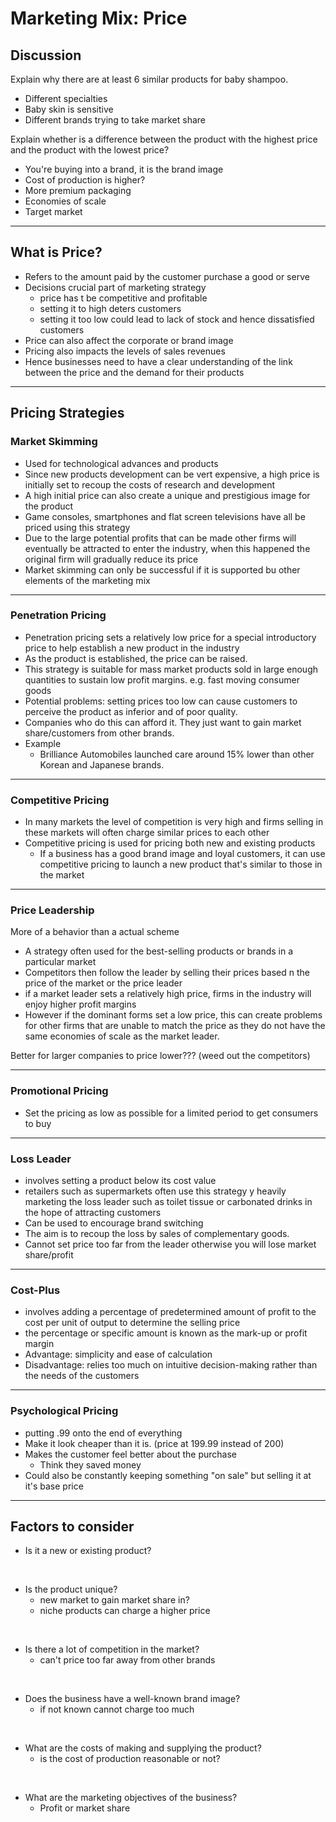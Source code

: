 # Marketing Mix: Price

## Discussion

Explain why there are at least 6 similar products for baby shampoo.

 - Different specialties
 - Baby skin is sensitive
 - Different brands trying to take market share

Explain whether is a difference between the product with the highest price and the product with the lowest price?

 - You're buying into a brand, it is the brand image
 - Cost of production is higher?
 - More premium packaging
 - Economies of scale
 - Target market

----

## What is Price?

 - Refers to the amount paid by the customer purchase a good or serve
 - Decisions crucial part of marketing strategy
	 - price has t be competitive and profitable
	 - setting it to high deters customers
	 - setting it too low could lead to lack of stock and hence dissatisfied customers
 - Price can also affect the corporate or brand image
 - Pricing also impacts the levels of sales revenues
 - Hence businesses need to have a clear understanding of the link between the price and the demand for their products

----

## Pricing Strategies

### Market Skimming
 - Used for technological advances and products
 - Since new products development can be vert expensive, a high price is initially set to recoup the costs of research and development
 - A high initial price can also create a unique and prestigious image for the product
 - Game consoles, smartphones and flat screen televisions have all be priced using this strategy
 - Due to the large potential profits that can be made other firms will eventually be attracted to enter the industry, when this happened the original firm will gradually reduce its price
 - Market skimming can only be successful if it is supported bu other elements of the marketing mix
----


### Penetration Pricing
 - Penetration pricing sets a relatively low price for a special introductory price to help establish a new product in the industry
 - As the product is established, the price can be raised.
 - This strategy is suitable for mass market products sold in large enough quantities to sustain low profit margins. e.g. fast moving consumer goods
 - Potential problems: setting prices too low can cause customers to perceive the product as inferior and of poor quality.
 - Companies who do this can afford it. They just want to gain market share/customers from other brands.
 - Example
	 - Brilliance Automobiles launched care around 15% lower than other Korean and Japanese brands. 
----

### Competitive Pricing
 - In many markets the level of competition is very high and firms selling in these markets will often charge similar prices to each other
 - Competitive pricing is used for pricing both new and existing products
	 - If a business has a good brand image and loyal customers, it can use competitive pricing to launch a new product that's similar to those in the market

----

### Price Leadership
More of a behavior than a actual scheme

 - A strategy often used for the best-selling products or brands in a particular market
 - Competitors then follow the leader by selling their prices based n the price of the market or the price leader
 - if a market leader sets a relatively high price, firms in the industry will enjoy higher profit margins
 - However if the dominant forms set a low price, this can create problems for other firms that are unable to match the price as they do not have the same economies of scale as the market leader.

Better for larger companies to price lower??? (weed out the competitors)

----

### Promotional Pricing
 - Set the pricing as low as possible for a limited period to get consumers to buy

----

### Loss Leader
 - involves setting a product below its cost value
 - retailers such as supermarkets often use this strategy y heavily marketing the loss leader such as toilet tissue or carbonated drinks in the hope of attracting customers
 - Can be used to encourage brand switching
 - The aim is to recoup the loss by sales of complementary goods.
 - Cannot set price too far from the leader otherwise you will lose market share/profit

----

### Cost-Plus
 - involves adding a percentage of predetermined amount of profit to the cost per unit of output to determine the selling price
 - the percentage or specific amount is known as the mark-up or profit margin
 - Advantage: simplicity and ease of calculation
 - Disadvantage: relies too much on intuitive decision-making rather than the needs of the customers

----
### Psychological Pricing
 - putting .99 onto the end of everything
 - Make it look cheaper than it is. (price at 199.99 instead of 200)
 - Makes the customer feel better about the purchase
	 - Think they saved money
 - Could also be constantly keeping something "on sale" but selling it at it's base price

----


## Factors to consider

 - Is it a new or existing product?
 
 <br>

 - Is the product unique?
	 - new market to gain market share in?
	 - niche products can charge a higher price

<br>

 - Is there a lot of competition in the market?
	 - can't price too far away from other brands

<br>

 - Does the business have a well-known brand image?
	 - if not known cannot charge too much

<br>

 - What are the costs of making and supplying the product?
	 - is the cost of production reasonable or not?

<br>

 - What are the marketing objectives of the business?
	 - Profit or market share


